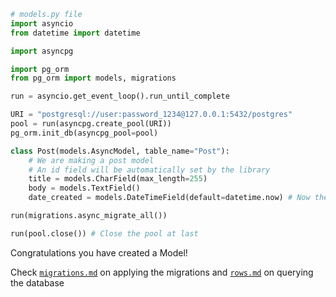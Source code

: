 ```python
# models.py file
import asyncio
from datetime import datetime

import asyncpg

import pg_orm
from pg_orm import models, migrations

run = asyncio.get_event_loop().run_until_complete

URI = "postgresql://user:password_1234@127.0.0.1:5432/postgres"
pool = run(asyncpg.create_pool(URI))
pg_orm.init_db(asyncpg_pool=pool)

class Post(models.AsyncModel, table_name="Post"):
    # We are making a post model
    # An id field will be automatically set by the library
    title = models.CharField(max_length=255)
    body = models.TextField()
    date_created = models.DateTimeField(default=datetime.now) # Now the date_created will be automatically set

run(migrations.async_migrate_all())

run(pool.close()) # Close the pool at last
```

Congratulations you have created a Model!  

Check [`migrations.md`](https://github.com/Rashaad1268/PostgreSQL-Python-ORM/blob/main/examples/migrations.md)
on applying the migrations
and [`rows.md`](https://github.com/Rashaad1268/PostgreSQL-Python-ORM/blob/main/examples/rows.md)
on querying the database
